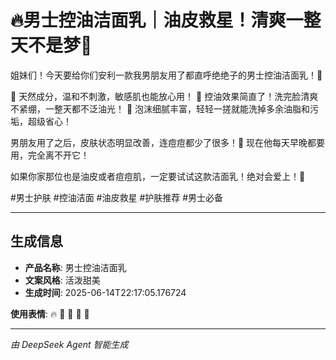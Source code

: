 # 🔥男士控油洁面乳｜油皮救星！清爽一整天不是梦🤩

姐妹们！今天要给你们安利一款我男朋友用了都直呼绝绝子的男士控油洁面乳！💯

🌟 天然成分，温和不刺激，敏感肌也能放心用！
🌟 控油效果简直了！洗完脸清爽不紧绷，一整天都不泛油光！
🌟 泡沫细腻丰富，轻轻一搓就能洗掉多余油脂和污垢，超级省心！

男朋友用了之后，皮肤状态明显改善，连痘痘都少了很多！🎉 现在他每天早晚都要用，完全离不开它！

如果你家那位也是油皮或者痘痘肌，一定要试试这款洁面乳！绝对会爱上！💖

#男士护肤 #控油洁面 #油皮救星 #护肤推荐 #男士必备

---

## 生成信息

- **产品名称**: 男士控油洁面乳
- **文案风格**: 活泼甜美
- **生成时间**: 2025-06-14T22:17:05.176724

**使用表情**: 🔥 🤩 💯 🎉 💖

---
*由 DeepSeek Agent 智能生成*